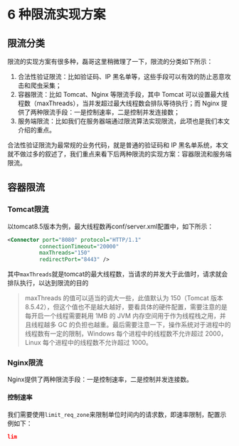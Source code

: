 # 6 种限流实现方案
## 限流分类
限流的实现方案有很多种，磊哥这里稍微理了一下，限流的分类如下所示：

1. 合法性验证限流：比如验证码、IP 黑名单等，这些手段可以有效的防止恶意攻击和爬虫采集；
2. 容器限流：比如 Tomcat、Nginx 等限流手段，其中 Tomcat 可以设置最大线程数（maxThreads），当并发超过最大线程数会排队等待执行；而 Nginx 提供了两种限流手段：一是控制速率，二是控制并发连接数；
3. 服务端限流：比如我们在服务器端通过限流算法实现限流，此项也是我们本文介绍的重点。

合法性验证限流为最常规的业务代码，就是普通的验证码和 IP 黑名单系统，本文就不做过多的叙述了，我们重点来看下后两种限流的实现方案：容器限流和服务端限流。

## 容器限流

### Tomcat限流

以tomcat8.5版本为例，最大线程数再conf/server.xml配置中，如下所示：

```xml
<Connector port="8080" protocol="HTTP/1.1"
          connectionTimeout="20000"
          maxThreads="150"
          redirectPort="8443" />
```

其中`maxThreads`就是tomcat的最大线程数，当请求的并发大于此值时，请求就会排队执行，以达到限流的目的

>maxThreads 的值可以适当的调大一些，此值默认为 150（Tomcat 版本 8.5.42），但这个值也不是越大越好，要看具体的硬件配置，需要注意的是每开启一个线程需要耗用 1MB 的 JVM 内存空间用于作为线程栈之用，并且线程越多 GC 的负担也越重。最后需要注意一下，操作系统对于进程中的线程数有一定的限制，Windows 每个进程中的线程数不允许超过 2000，Linux 每个进程中的线程数不允许超过 1000。

### Nginx限流

Nginx提供了两种限流手段：一是控制速率，二是控制并发连接数。

#### 控制速率

我们需要使用`limit_req_zone`来限制单位时间内的请求数，即速率限制，配置示例如下：

```json
lim
```

